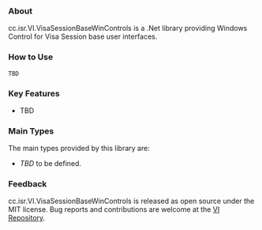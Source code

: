 ### About

cc.isr.VI.VisaSessionBaseWinControls is a .Net library providing Windows Control for Visa Session base user interfaces.

### How to Use

```
TBD
```

### Key Features

* TBD

### Main Types

The main types provided by this library are:

* _TBD_ to be defined.

### Feedback

cc.isr.VI.VisaSessionBaseWinControls is released as open source under the MIT license.
Bug reports and contributions are welcome at the [VI Repository].

[VI Repository]: https://bitbucket.org/davidhary/dn.vi

